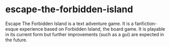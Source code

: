 # escape-the-forbidden-island
Escape The Forbidden Island is a text adventure game.
It is a fanfiction-esque experience based on Forbidden Island, the board game.
It is playable in its current form but further improvements (such as a gui) are expected in the future.
